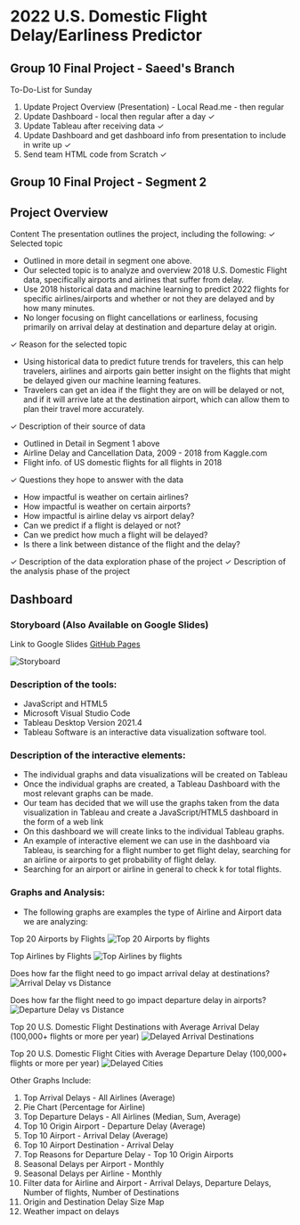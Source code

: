 # 2022 U.S. Domestic Flight Delay/Earliness Predictor
## Group 10 Final Project - Saeed's Branch

To-Do-List for Sunday
1. Update Project Overview (Presentation) - Local Read.me - then regular 
2. Update Dashboard - local then regular after a day ✓
3. Update Tableau after receiving data ✓
4. Update Dashboard and get dashboard info from presentation to include in write up ✓
5. Send team HTML code from Scratch ✓

## Group 10 Final Project - Segment 2

## Project Overview

Content
The presentation outlines the project, including
the following:
✓ Selected topic
- Outlined in more detail in segment one above. 
- Our selected topic is to analyze and overview 2018 U.S. Domestic Flight data, specifically airports and airlines that suffer from delay.
- Use 2018 historical data and machine learning to predict 2022 flights for specific airlines/airports and whether or not they are delayed and by how many minutes.
- No longer focusing on flight cancellations or earliness, focusing primarily on arrival delay at destination and departure delay at origin.

✓ Reason for the selected topic 
- Using historical data to predict future trends for travelers, this can help travelers, airlines and airports gain better insight on the flights that might be delayed given our machine learning features.
- Travelers can get an idea if the flight they are on will be delayed or not, and if it will arrive late at the destination airport, which can allow them to plan their travel more accurately.

✓ Description of their source of data
- Outlined in Detail in Segment 1 above
- Airline Delay and Cancellation Data, 2009 - 2018 from Kaggle.com
- Flight info. of US domestic flights for all flights in 2018

✓ Questions they hope to answer with the data
- How impactful is weather on certain airlines?
- How impactful is weather on certain airports?
- How impactful is airline delay vs airport delay?
- Can we predict if a flight is delayed or not?
- Can we predict how much a flight will be delayed?
- Is there a link between distance of the flight and the delay?

✓ Description of the data exploration phase of
the project
✓ Description of the analysis phase of the
project
 
## Dashboard

### Storyboard (Also Available on Google Slides)

Link to Google Slides [GitHub Pages](https://docs.google.com/presentation/d/1fgzr0_UD_RiEuSSxB1nHUACtOhJ9jH2Yjc9kaCJDfmw/edit#slide=id.p) 

![Storyboard](https://user-images.githubusercontent.com/88692025/151681104-e9f3ffb2-2ae6-4f31-9ad6-f9e1f7bda5fa.PNG)

### Description of the tools:
- JavaScript and HTML5
- Microsoft Visual Studio Code
- Tableau Desktop Version 2021.4
- Tableau Software is an interactive data visualization software tool.

### Description of the interactive elements:
- The individual graphs and data visualizations will be created on Tableau
- Once the individual graphs are created, a Tableau Dashboard with the most relevant graphs can be made.
- Our team has decided that we will use the graphs taken from the data visualization in Tableau and create a JavaScript/HTML5 dashboard in the form of a web link
- On this dashboard we will create links to the individual Tableau graphs.
- An example of interactive element we can use in the dashboard via Tableau, is searching for a flight number to get flight delay, searching for an airline or airports to get probability of flight delay.
- Searching for an airport or airline in general to check k for total flights.

### Graphs and Analysis:

- The following graphs are examples the type of Airline and Airport data we are analyzing:

Top 20 Airports by Flights 
![Top 20 Airports by flights](https://user-images.githubusercontent.com/88692025/151681344-bac572f1-62d4-4bf6-9fc6-062a7df7e3cb.PNG)

Top Airlines by Flights
![Top Airlines by flights](https://user-images.githubusercontent.com/88692025/151681361-1292f5e4-59f3-4054-bd77-8606565089aa.PNG)

Does how far the flight need to go impact arrival delay at destinations?
![Arrival Delay vs Distance](https://user-images.githubusercontent.com/88692025/151680624-c3c9dc9d-fbdf-465e-a7e3-ada1632a9d05.PNG)

Does how far the flight need to go impact departure delay in airports?
![Departure Delay vs Distance](https://user-images.githubusercontent.com/88692025/151680626-929b4377-3104-4dea-a5ab-6e0bfa1d362e.PNG)

Top 20 U.S. Domestic Flight Destinations with Average Arrival Delay (100,000+ flights or more per year)
![Delayed Arrival Destinations](https://user-images.githubusercontent.com/88692025/151680827-7bbea337-13bc-4279-ae9a-5cf2eb7cfb3b.PNG)

Top 20 U.S. Domestic Flight Cities with Average Departure Delay (100,000+ flights or more per year)
![Delayed Cities](https://user-images.githubusercontent.com/88692025/151680831-1f47998b-b0dc-4e55-817c-4df3fb168ebf.PNG)

Other Graphs Include:
1. Top Arrival Delays - All Airlines (Average)
2. Pie Chart (Percentage for Airline)
3. Top Departure Delays - All Airlines (Median, Sum, Average)
4. Top 10 Origin Airport - Departure Delay (Average)
5. Top 10 Airport - Arrival Delay (Average)
6. Top 10 Airport Destination - Arrival Delay
7. Top Reasons for Departure Delay - Top 10 Origin Airports
8. Seasonal Delays per Airport - Monthly
9. Seasonal Delays per Airline - Monthly
10. Filter data for Airline and Airport - Arrival Delays, Departure Delays, Number of flights, Number of Destinations
11. Origin and Destination Delay Size Map
12. Weather impact on delays
